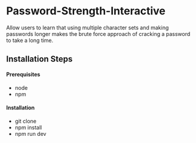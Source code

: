 # Password-Strength-Interactive
Allow users to learn that using multiple character sets and making passwords longer makes the brute force approach of cracking a password to take a long time.

## Installation Steps
#### Prerequisites
  - node
  - npm
#### Installation
- git clone
- npm install
- npm run dev
